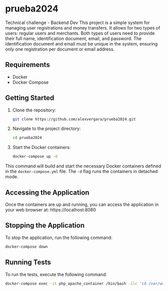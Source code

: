 # prueba2024

Technical challenge - Backend Dev
This project is a simple system for managing user registrations and money transfers. It allows for two types of users: regular users and merchants. Both types of users need to provide their full name, identification document, email, and password. The identification document and email must be unique in the system, ensuring only one registration per document or email address.

## Requirements

-   Docker
-   Docker Compose

## Getting Started

1. Clone the repository:

    ```bash
    git clone https://github.com/alexvergara/prueba2024.git
    ```

2. Navigate to the project directory:

    ```bash
    cd prueba2024
    ```

3. Start the Docker containers:

    ```bash
    docker-compose up -d
    ```

This command will build and start the necessary Docker containers defined in the `docker-compose.yml` file. The `-d` flag runs the containers in detached mode.

## Accessing the Application

Once the containers are up and running, you can access the application in your web browser at: https://localhost:8080

## Stopping the Application

To stop the application, run the following command:

```bash
docker-compose down
```

## Running Tests

To run the tests, execute the following command:

```bash
docker-compose exec -it php_apache_container /bin/bash -ilc 'cd /var/www/html && vendor/bin/phpunit tests'
```
